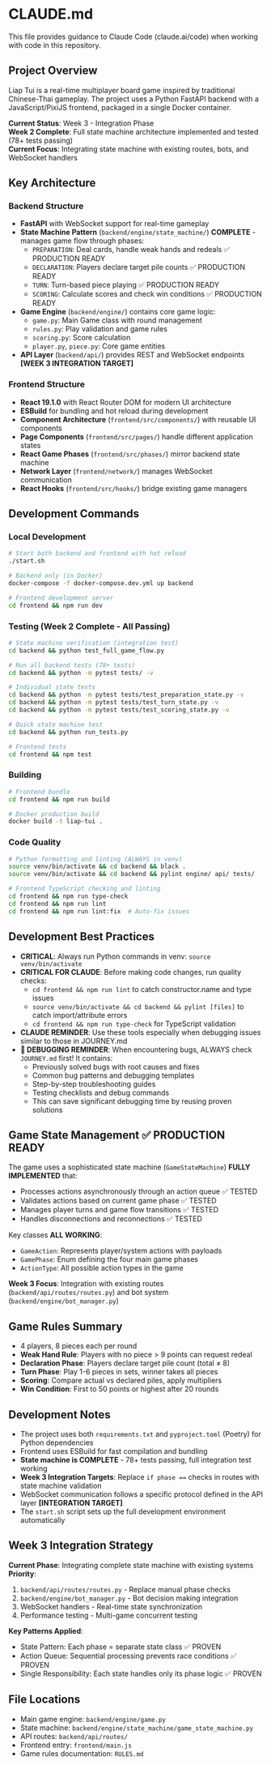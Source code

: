 # CLAUDE.md

This file provides guidance to Claude Code (claude.ai/code) when working with code in this repository.

## Project Overview

Liap Tui is a real-time multiplayer board game inspired by traditional Chinese-Thai gameplay. The project uses a Python FastAPI backend with a JavaScript/PixiJS frontend, packaged in a single Docker container.

**Current Status**: Week 3 - Integration Phase  
**Week 2 Complete**: Full state machine architecture implemented and tested (78+ tests passing)  
**Current Focus**: Integrating state machine with existing routes, bots, and WebSocket handlers

## Key Architecture

### Backend Structure
- **FastAPI** with WebSocket support for real-time gameplay
- **State Machine Pattern** (`backend/engine/state_machine/`) **COMPLETE** - manages game flow through phases:
  - `PREPARATION`: Deal cards, handle weak hands and redeals ✅ PRODUCTION READY
  - `DECLARATION`: Players declare target pile counts ✅ PRODUCTION READY  
  - `TURN`: Turn-based piece playing ✅ PRODUCTION READY
  - `SCORING`: Calculate scores and check win conditions ✅ PRODUCTION READY
- **Game Engine** (`backend/engine/`) contains core game logic:
  - `game.py`: Main Game class with round management
  - `rules.py`: Play validation and game rules
  - `scoring.py`: Score calculation
  - `player.py`, `piece.py`: Core game entities
- **API Layer** (`backend/api/`) provides REST and WebSocket endpoints **[WEEK 3 INTEGRATION TARGET]**

### Frontend Structure
- **React 19.1.0** with React Router DOM for modern UI architecture
- **ESBuild** for bundling and hot reload during development
- **Component Architecture** (`frontend/src/components/`) with reusable UI components
- **Page Components** (`frontend/src/pages/`) handle different application states
- **React Game Phases** (`frontend/src/phases/`) mirror backend state machine
- **Network Layer** (`frontend/network/`) manages WebSocket communication
- **React Hooks** (`frontend/src/hooks/`) bridge existing game managers

## Development Commands

### Local Development
```bash
# Start both backend and frontend with hot reload
./start.sh

# Backend only (in Docker)
docker-compose -f docker-compose.dev.yml up backend

# Frontend development server
cd frontend && npm run dev
```

### Testing (Week 2 Complete - All Passing)
```bash
# State machine verification (integration test)
cd backend && python test_full_game_flow.py

# Run all backend tests (78+ tests)
cd backend && python -m pytest tests/ -v

# Individual state tests
cd backend && python -m pytest tests/test_preparation_state.py -v
cd backend && python -m pytest tests/test_turn_state.py -v  
cd backend && python -m pytest tests/test_scoring_state.py -v

# Quick state machine test
cd backend && python run_tests.py

# Frontend tests
cd frontend && npm test
```

### Building
```bash
# Frontend bundle
cd frontend && npm run build

# Docker production build
docker build -t liap-tui .
```

### Code Quality
```bash
# Python formatting and linting (ALWAYS in venv)
source venv/bin/activate && cd backend && black .
source venv/bin/activate && cd backend && pylint engine/ api/ tests/

# Frontend TypeScript checking and linting  
cd frontend && npm run type-check
cd frontend && npm run lint
cd frontend && npm run lint:fix  # Auto-fix issues
```

## Development Best Practices

- **CRITICAL**: Always run Python commands in venv: `source venv/bin/activate`
- **CRITICAL FOR CLAUDE**: Before making code changes, run quality checks:
  - `cd frontend && npm run lint` to catch constructor.name and type issues
  - `source venv/bin/activate && cd backend && pylint [files]` to catch import/attribute errors
  - `cd frontend && npm run type-check` for TypeScript validation
- **CLAUDE REMINDER**: Use these tools especially when debugging issues similar to those in JOURNEY.md
- **🐛 DEBUGGING REMINDER**: When encountering bugs, ALWAYS check `JOURNEY.md` first! It contains:
  - Previously solved bugs with root causes and fixes
  - Common bug patterns and debugging templates  
  - Step-by-step troubleshooting guides
  - Testing checklists and debug commands
  - This can save significant debugging time by reusing proven solutions

## Game State Management ✅ PRODUCTION READY

The game uses a sophisticated state machine (`GameStateMachine`) **FULLY IMPLEMENTED** that:  
- Processes actions asynchronously through an action queue ✅ TESTED
- Validates actions based on current game phase ✅ TESTED  
- Manages player turns and game flow transitions ✅ TESTED
- Handles disconnections and reconnections ✅ TESTED

Key classes **ALL WORKING**:
- `GameAction`: Represents player/system actions with payloads
- `GamePhase`: Enum defining the four main game phases  
- `ActionType`: All possible action types in the game

**Week 3 Focus**: Integration with existing routes (`backend/api/routes/routes.py`) and bot system (`backend/engine/bot_manager.py`)

## Game Rules Summary

- 4 players, 8 pieces each per round
- **Weak Hand Rule**: Players with no piece > 9 points can request redeal
- **Declaration Phase**: Players declare target pile count (total ≠ 8)
- **Turn Phase**: Play 1-6 pieces in sets, winner takes all pieces
- **Scoring**: Compare actual vs declared piles, apply multipliers
- **Win Condition**: First to 50 points or highest after 20 rounds

## Development Notes

- The project uses both `requirements.txt` and `pyproject.toml` (Poetry) for Python dependencies
- Frontend uses ESBuild for fast compilation and bundling  
- **State machine is COMPLETE** - 78+ tests passing, full integration test working
- **Week 3 Integration Targets**: Replace `if phase ==` checks in routes with state machine validation
- WebSocket communication follows a specific protocol defined in the API layer **[INTEGRATION TARGET]**
- The `start.sh` script sets up the full development environment automatically

## Week 3 Integration Strategy

**Current Phase**: Integrating complete state machine with existing systems
**Priority**: 
1. `backend/api/routes/routes.py` - Replace manual phase checks
2. `backend/engine/bot_manager.py` - Bot decision making integration  
3. WebSocket handlers - Real-time state synchronization
4. Performance testing - Multi-game concurrent testing

**Key Patterns Applied**:
- State Pattern: Each phase = separate state class ✅ PROVEN
- Action Queue: Sequential processing prevents race conditions ✅ PROVEN  
- Single Responsibility: Each state handles only its phase logic ✅ PROVEN

## File Locations

- Main game engine: `backend/engine/game.py`
- State machine: `backend/engine/state_machine/game_state_machine.py`
- API routes: `backend/api/routes/`
- Frontend entry: `frontend/main.js`
- Game rules documentation: `RULES.md`